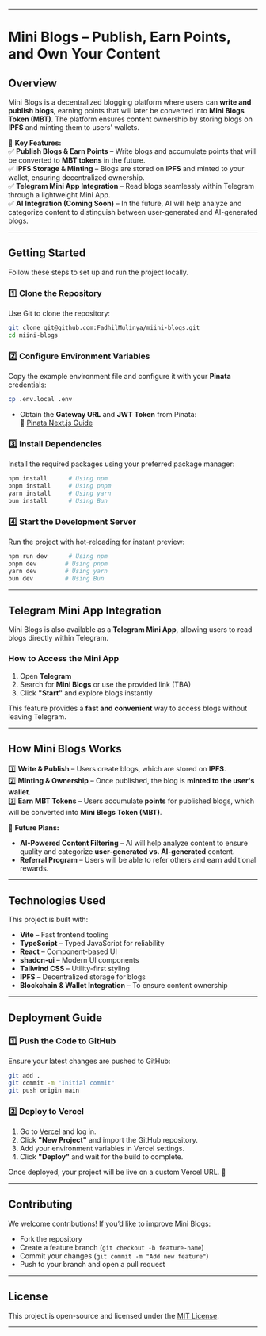 
---

# **Mini Blogs – Publish, Earn Points, and Own Your Content**  

## **Overview**  
Mini Blogs is a decentralized blogging platform where users can **write and publish blogs**, earning points that will later be converted into **Mini Blogs Token (MBT)**. The platform ensures content ownership by storing blogs on **IPFS** and minting them to users' wallets.  

🚀 **Key Features:**  
✅ **Publish Blogs & Earn Points** – Write blogs and accumulate points that will be converted to **MBT tokens** in the future.  
✅ **IPFS Storage & Minting** – Blogs are stored on **IPFS** and minted to your wallet, ensuring decentralized ownership.  
✅ **Telegram Mini App Integration** – Read blogs seamlessly within Telegram through a lightweight Mini App.  
✅ **AI Integration (Coming Soon)** – In the future, AI will help analyze and categorize content to distinguish between user-generated and AI-generated blogs.  

---

## **Getting Started**  

Follow these steps to set up and run the project locally.  

### **1️⃣ Clone the Repository**  
Use Git to clone the repository:  

```sh
git clone git@github.com:FadhilMulinya/miini-blogs.git
cd miini-blogs
```

### **2️⃣ Configure Environment Variables**  
Copy the example environment file and configure it with your **Pinata** credentials:  

```sh
cp .env.local .env
```

- Obtain the **Gateway URL** and **JWT Token** from Pinata:  
  📌 [Pinata Next.js Guide](https://docs.pinata.cloud/frameworks/next-js)  

### **3️⃣ Install Dependencies**  
Install the required packages using your preferred package manager:  

```sh
npm install      # Using npm
pnpm install     # Using pnpm
yarn install     # Using yarn
bun install      # Using Bun
```

### **4️⃣ Start the Development Server**  
Run the project with hot-reloading for instant preview:  

```sh
npm run dev      # Using npm
pnpm dev        # Using pnpm
yarn dev        # Using yarn
bun dev         # Using Bun
```

---

## **Telegram Mini App Integration**  

Mini Blogs is also available as a **Telegram Mini App**, allowing users to read blogs directly within Telegram.  

### **How to Access the Mini App**  
1. Open **Telegram**  
2. Search for **Mini Blogs** or use the provided link (TBA)  
3. Click **"Start"** and explore blogs instantly  

This feature provides a **fast and convenient** way to access blogs without leaving Telegram.  

---

## **How Mini Blogs Works**  

1️⃣ **Write & Publish** – Users create blogs, which are stored on **IPFS**.  
2️⃣ **Minting & Ownership** – Once published, the blog is **minted to the user's wallet**.  
3️⃣ **Earn MBT Tokens** – Users accumulate **points** for published blogs, which will be converted into **Mini Blogs Token (MBT)**.  

🚀 **Future Plans:**  
- **AI-Powered Content Filtering** – AI will help analyze content to ensure quality and categorize **user-generated vs. AI-generated** content.  
- **Referral Program** – Users will be able to refer others and earn additional rewards.  

---

## **Technologies Used**  

This project is built with:  

- **Vite** – Fast frontend tooling  
- **TypeScript** – Typed JavaScript for reliability  
- **React** – Component-based UI  
- **shadcn-ui** – Modern UI components  
- **Tailwind CSS** – Utility-first styling  
- **IPFS** – Decentralized storage for blogs  
- **Blockchain & Wallet Integration** – To ensure content ownership  

---

## **Deployment Guide**  

### **1️⃣ Push the Code to GitHub**  
Ensure your latest changes are pushed to GitHub:  

```sh
git add .
git commit -m "Initial commit"
git push origin main
```

### **2️⃣ Deploy to Vercel**  
1. Go to [Vercel](https://vercel.com/) and log in.  
2. Click **"New Project"** and import the GitHub repository.  
3. Add your environment variables in Vercel settings.  
4. Click **"Deploy"** and wait for the build to complete.  

Once deployed, your project will be live on a custom Vercel URL. 🎉  

---

## **Contributing**  

We welcome contributions! If you’d like to improve Mini Blogs:  
- Fork the repository  
- Create a feature branch (`git checkout -b feature-name`)  
- Commit your changes (`git commit -m "Add new feature"`)  
- Push to your branch and open a pull request  

---

## **License**  
This project is open-source and licensed under the [MIT License](LICENSE).  

---
